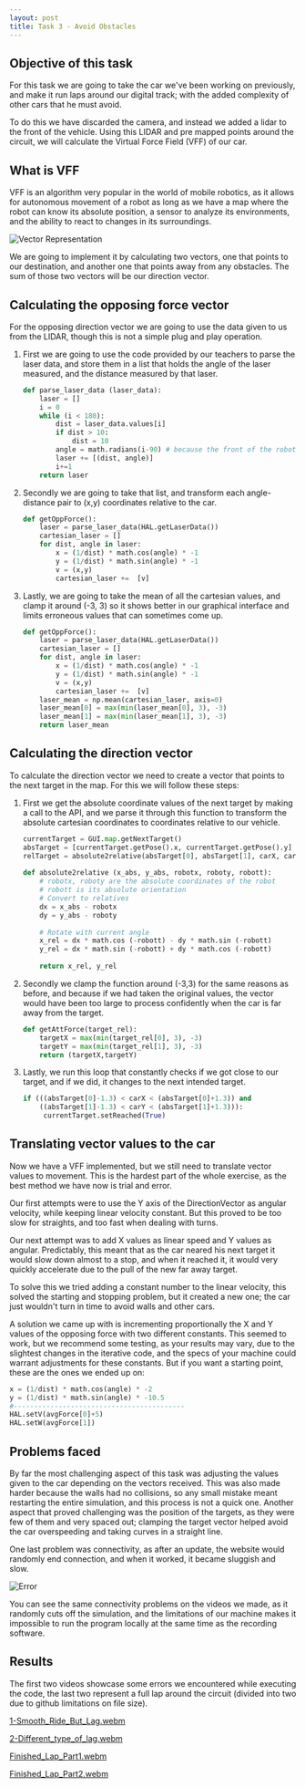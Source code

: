 ```yaml
---
layout: post
title: Task 3 - Avoid Obstacles
---
```

## Objective of this task
For this task we are going to take the car we've been working on previously, and make it run laps around our digital track; with the added complexity of other cars that he must avoid.

To do this we have discarded the camera, and instead we added a lidar to the front of the vehicle. Using this LIDAR and pre mapped points around the circuit, we will calculate the Virtual Force Field (VFF) of our car.

## What is VFF
VFF is an algorithm very popular in the world of mobile robotics, as it allows for autonomous movement of a robot as long as we have a map where the robot can know its absolute position, a sensor to analyze its environments, and the ability to react to changes in its surroundings.

![Vector Representation](../images/VFF_GUI.png)

We are going to implement it by calculating two vectors, one that points to our destination, and another one that points away from any obstacles. The sum of those two vectors will be our direction vector.

## Calculating the opposing force vector
For the opposing direction vector we are going to use the data given to us from the LIDAR, though this is not a simple plug and play operation.
1. First we are going to use the code provided by our teachers to parse the laser data, and store them in a list that holds the angle of the laser measured, and the distance measured by that laser.
   ```python
   def parse_laser_data (laser_data):
       laser = []
       i = 0
       while (i < 180):
           dist = laser_data.values[i]
           if dist > 10:
               dist = 10
           angle = math.radians(i-90) # because the front of the robot is -90 degrees
           laser += [(dist, angle)]
           i+=1
       return laser
   ```
2. Secondly we are going to take that list, and transform each angle-distance pair to (x,y) coordinates relative to the car.
   ```python
   def getOppForce():
       laser = parse_laser_data(HAL.getLaserData())
       cartesian_laser = []
       for dist, angle in laser:
           x = (1/dist) * math.cos(angle) * -1
           y = (1/dist) * math.sin(angle) * -1
           v = (x,y)
           cartesian_laser +=  [v]
   ```
3. Lastly, we are going to take the mean of all the cartesian values, and clamp it around (-3, 3) so it shows better in our graphical interface and limits erroneous values that can sometimes come up.
   ```python
   def getOppForce():
       laser = parse_laser_data(HAL.getLaserData())
       cartesian_laser = []
       for dist, angle in laser:
           x = (1/dist) * math.cos(angle) * -1
           y = (1/dist) * math.sin(angle) * -1
           v = (x,y)
           cartesian_laser +=  [v]
       laser_mean = np.mean(cartesian_laser, axis=0)
       laser_mean[0] = max(min(laser_mean[0], 3), -3)
       laser_mean[1] = max(min(laser_mean[1], 3), -3)
       return laser_mean
   ```

## Calculating the direction vector
To calculate the direction vector we need to create a vector that points to the next target in the map. For this we will follow these steps:
1. First we get the absolute coordinate values of the next target by making a call to the API, and we parse it through this function to transform the absolute cartesian coordinates to coordinates relative to our vehicle.
   ```python
   currentTarget = GUI.map.getNextTarget()
   absTarget = [currentTarget.getPose().x, currentTarget.getPose().y]
   relTarget = absolute2relative(absTarget[0], absTarget[1], carX, carY, yaw)
    
   def absolute2relative (x_abs, y_abs, robotx, roboty, robott):
       # robotx, roboty are the absolute coordinates of the robot
       # robott is its absolute orientation
       # Convert to relatives
       dx = x_abs - robotx
       dy = y_abs - roboty
    
       # Rotate with current angle
       x_rel = dx * math.cos (-robott) - dy * math.sin (-robott)
       y_rel = dx * math.sin (-robott) + dy * math.cos (-robott)
    
       return x_rel, y_rel
   ``` 
2. Secondly we clamp the function around (-3,3) for the same reasons as before, and because if we had taken the original values, the vector would have been too large to process confidently when the car is far away from the target.
   ```python
   def getAttForce(target_rel):
       targetX = max(min(target_rel[0], 3), -3)
       targetY = max(min(target_rel[1], 3), -3)
       return (targetX,targetY)
   ```
3. Lastly, we run this loop that constantly checks if we got close to our target, and if we did, it changes to the next intended target. 
   ```python
   if (((absTarget[0]-1.3) < carX < (absTarget[0]+1.3)) and
       ((absTarget[1]-1.3) < carY < (absTarget[1]+1.3))):
        currentTarget.setReached(True)
   ```
## Translating vector values to the car
Now we have a VFF implemented, but we still need to translate vector values to movement. This is the hardest part of the whole exercise, as the best method we have now is trial and error.

Our first attempts were to use the Y axis of the DirectionVector as angular velocity, while keeping linear velocity constant. But this proved to be too slow for straights, and too fast when dealing with turns.

Our next attempt was to add X values as linear speed and Y values as angular. Predictably, this meant that as the car neared his next target it would slow down almost to a stop, and when it reached it, it would very quickly accelerate due to the pull of the new far away target.

To solve this we tried adding a constant number to the linear velocity, this solved the starting and stopping problem, but it created a new one; the car just wouldn't turn in time to avoid walls and other cars.

A solution we came up with is incrementing proportionally the X and Y values of the opposing force with two different constants. This seemed to work, but we recommend some testing, as your results may vary, due to the slightest changes in the iterative code, and the specs of your machine could warrant adjustments for these constants. But if you want a starting point, these are the ones we ended up on:

```python
x = (1/dist) * math.cos(angle) * -2
y = (1/dist) * math.sin(angle) * -10.5
#------------------------------------------
HAL.setV(avgForce[0]+5)
HAL.setW(avgForce[1])
```
## Problems faced
By far the most challenging aspect of this task was adjusting the values given to the car depending on the vectors received. This was also made harder because the walls had no collisions, so any small mistake meant restarting the entire simulation, and this process is not a quick one. Another aspect that proved challenging was the position of the targets, as they were few of them and very spaced out; clamping the target vector helped avoid  the car overspeeding and taking curves in a straight line.

One last problem was connectivity, as after an update, the website would randomly end connection, and when it worked, it became sluggish and slow.

![Error](../images/Error_Message.png)


You can see the same connectivity problems on the videos we made, as it randomly cuts off the simulation, and the limitations of our machine makes it impossible to run the program locally at the same time as the recording software. 

## Results
The first two videos showcase some errors we encountered while executing the code, the last two represent a full lap around the circuit (divided into two due to github limitations on file size).

[1-Smooth_Ride_But_Lag.webm](https://github.com/lmorenog2021/lmorenog2021.github.io/assets/92941117/a9637039-565f-4f97-b7c8-69a78ad83c89)

[2-Different_type_of_lag.webm](https://github.com/lmorenog2021/lmorenog2021.github.io/assets/92941117/9c22a4cf-cdd8-40c3-9c97-1460708484f5)

[Finished_Lap_Part1.webm](https://github.com/lmorenog2021/lmorenog2021.github.io/assets/92941117/1a2508cf-58a5-4c4b-8734-c4bda4f246b3)

[Finished_Lap_Part2.webm](https://github.com/lmorenog2021/lmorenog2021.github.io/assets/92941117/ceac61b0-9bb3-45b3-a2da-5c3c2bdf579d)
